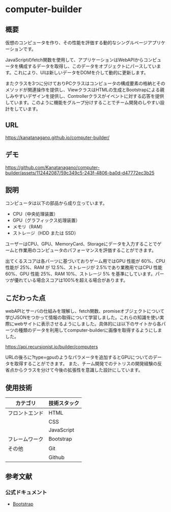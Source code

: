 # computer-builder

## 概要
仮想のコンピュータを作り、その性能を評価する動的なシングルページアプリケーションです。

JavaScriptのfetch関数を使用して、アプリケーションはWebAPIからコンピュータを構成するデータを取得し、このデータをオブジェクトにパースしています。これにより、UIは新しいデータをDOMを介して動的に更新します。

またクラスを3つに分けておりPCクラスはコンピュータの構成要素の格納とそのメソッドが関連操作を提供し、ViewクラスはHTMLの生成とBootstrapによる親しみやすいデザインを提供し、Controllerクラスがイベントに対する応答を提供しています。このように機能をグループ分けすることでチーム開発のしやすい設計をしています。

## URL
https://kanatanagano.github.io/computer-builder/


## デモ
https://github.com/Kanatanagano/computer-builder/assets/112442087/59c349c5-243f-4806-ba0d-d47772ec3b25



## 説明
コンピュータは以下の部品から成り立っています。

- CPU（中央処理装置）
- GPU（グラフィックス処理装置）
- メモリ（RAM）
- ストレージ（HDD または SSD）

ユーザーはCPU、GPU、MemoryCard、Storageにデータを入力することでゲームと作業用のコンピュータのパフォーマンスを評価することができます。

出てくるスコアは各パーツに基づいておりゲーム用ではGPU 性能が 60%、CPU 性能が 25%、RAM が 12.5%、ストレージが 2.5%であり業務用ではCPU 性能 60%、GPU 性能 25%、RAM 10%、ストレージ 5% を基準にしています。パーツが優れている場合スコアは100%を超える場合があります。 

## こだわった点
webAPIとサーバの仕組みを理解し、fetch関数、promiseオブジェクトについて学びJSONをつかって情報の取得について学習しました。これらの知識を使い実際にwebサイトに表示させるようにしました。具体的には以下のサイトから各パーツの種類のデータを利用してcomputer-builderに画像を取得するようにしました。  

https://api.recursionist.io/builder/computers  

URLの後ろに?type=gpuのようなパラメータを追加するとGPUについてのデータを取得することができます。
また、チーム開発でのテトリスの開発経験の反省点からクラスを分けて今後の拡張性を意識した設計にしています。

## 使用技術
| カテゴリ   | 技術スタック                            |
|------------|----------------------------------------|
| フロントエンド | HTML                                   |
|            | CSS                                    |
|            | JavaScript                             |
| フレームワーク           | Bootstrap               |
| その他      | Git                                    |
|            | Github                                 |


## 参考文献
### 公式ドキュメント
- [Bootstrap](https://getbootstrap.jp/)
